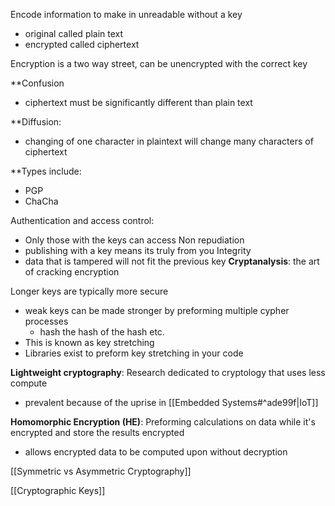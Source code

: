 Encode information to make in unreadable without a key 
- original called plain text 
- encrypted called ciphertext

Encryption is a two way street, can be unencrypted with the correct key

**Confusion 
- ciphertext must be significantly different than plain text 

**Diffusion: 
- changing of one character in plaintext will change many characters of ciphertext 

**Types include:
- PGP 
- ChaCha

Authentication and access control:
- Only those with the keys can access
 Non repudiation
 - publishing with a key means its truly from you
 Integrity
 - data that is tampered will not fit the previous key 
**Cryptanalysis**: 
the art of cracking encryption 



Longer keys are typically more secure
- weak keys can be made stronger by preforming multiple cypher processes 
	- hash the hash of the hash etc.
- This is known as key stretching
- Libraries exist to preform key stretching in your code 


**Lightweight cryptography**: 
Research dedicated to cryptology that uses less compute
- prevalent because of the uprise in [[Embedded Systems#^ade99f|IoT]]


**Homomorphic Encryption (HE)**:
Preforming calculations on data while it's encrypted and store the results encrypted
- allows encrypted data to be computed upon without decryption


[[Symmetric vs Asymmetric Cryptography]]  

[[Cryptographic Keys]]
